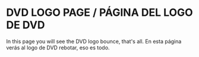 # DVD LOGO PAGE / PÁGINA DEL LOGO DE DVD

In this page you will see the DVD logo bounce, that's all.
En esta página verás al logo de DVD rebotar, eso es todo.